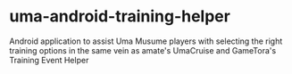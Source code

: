 # uma-android-training-helper
Android application to assist Uma Musume players with selecting the right training options in the same vein as amate's UmaCruise and GameTora's Training Event Helper
